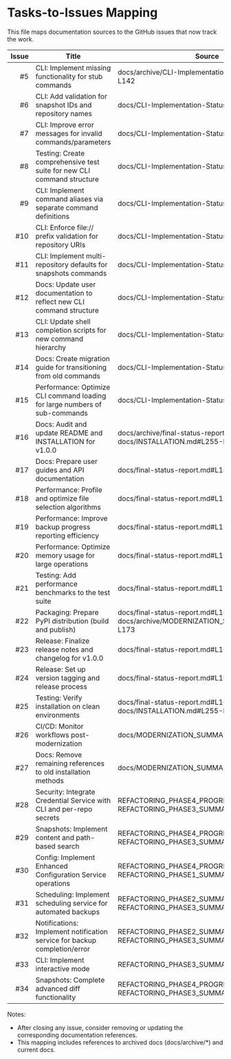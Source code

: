 # Tasks-to-Issues Mapping

This file maps documentation sources to the GitHub issues that now track the work.

| Issue | Title | Source |
|------:|-------|--------|
| #5 | CLI: Implement missing functionality for stub commands | docs/archive/CLI-Implementation-Status.md#L134-L142 |
| #6 | CLI: Add validation for snapshot IDs and repository names | docs/CLI-Implementation-Status.md#L138-L142 |
| #7 | CLI: Improve error messages for invalid commands/parameters | docs/CLI-Implementation-Status.md#L138-L142 |
| #8 | Testing: Create comprehensive test suite for new CLI command structure | docs/CLI-Implementation-Status.md#L134-L142 |
| #9 | CLI: Implement command aliases via separate command definitions | docs/CLI-Implementation-Status.md#L143-L149 |
| #10 | CLI: Enforce file:// prefix validation for repository URIs | docs/CLI-Implementation-Status.md#L145-L149 |
| #11 | CLI: Implement multi-repository defaults for snapshots commands | docs/CLI-Implementation-Status.md#L145-L149 |
| #12 | Docs: Update user documentation to reflect new CLI command structure | docs/CLI-Implementation-Status.md#L145-L149 |
| #13 | CLI: Update shell completion scripts for new command hierarchy | docs/CLI-Implementation-Status.md#L150-L155 |
| #14 | Docs: Create migration guide for transitioning from old commands | docs/CLI-Implementation-Status.md#L150-L155 |
| #15 | Performance: Optimize CLI command loading for large numbers of sub-commands | docs/CLI-Implementation-Status.md#L150-L155 |
| #16 | Docs: Audit and update README and INSTALLATION for v1.0.0 | docs/archive/final-status-report.md#L148-L152; docs/INSTALLATION.md#L255-L266 |
| #17 | Docs: Prepare user guides and API documentation | docs/final-status-report.md#L148-L152 |
| #18 | Performance: Profile and optimize file selection algorithms | docs/final-status-report.md#L153-L159 |
| #19 | Performance: Improve backup progress reporting efficiency | docs/final-status-report.md#L153-L159 |
| #20 | Performance: Optimize memory usage for large operations | docs/final-status-report.md#L153-L159 |
| #21 | Testing: Add performance benchmarks to the test suite | docs/final-status-report.md#L153-L159 |
| #22 | Packaging: Prepare PyPI distribution (build and publish) | docs/final-status-report.md#L160-L166; docs/archive/MODERNIZATION_SUMMARY.md#L167-L173 |
| #23 | Release: Finalize release notes and changelog for v1.0.0 | docs/final-status-report.md#L160-L166 |
| #24 | Release: Set up version tagging and release process | docs/final-status-report.md#L160-L166 |
| #25 | Testing: Verify installation on clean environments | docs/final-status-report.md#L160-L166; docs/INSTALLATION.md#L255-L266 |
| #26 | CI/CD: Monitor workflows post-modernization | docs/MODERNIZATION_SUMMARY.md#L167-L173 |
| #27 | Docs: Remove remaining references to old installation methods | docs/MODERNIZATION_SUMMARY.md#L167-L173 |
| #28 | Security: Integrate Credential Service with CLI and per-repo secrets | REFACTORING_PHASE4_PROGRESS.md#L89-L103; REFACTORING_PHASE3_SUMMARY.md#L190-L194 |
| #29 | Snapshots: Implement content and path-based search | REFACTORING_PHASE4_PROGRESS.md#L89-L97; REFACTORING_PHASE3_SUMMARY.md#L198-L201 |
| #30 | Config: Implement Enhanced Configuration Service operations | REFACTORING_PHASE4_PROGRESS.md#L98-L103; REFACTORING_PHASE1_SUMMARY.md#L191-L195 |
| #31 | Scheduling: Implement scheduling service for automated backups | REFACTORING_PHASE2_SUMMARY.md#L177-L181; REFACTORING_PHASE3_SUMMARY.md#L192-L193 |
| #32 | Notifications: Implement notification service for backup completion/error | REFACTORING_PHASE2_SUMMARY.md#L177-L181; REFACTORING_PHASE3_SUMMARY.md#L193-L194 |
| #33 | CLI: Implement interactive mode | REFACTORING_PHASE3_SUMMARY.md#L200-L201 |
| #34 | Snapshots: Complete advanced diff functionality | REFACTORING_PHASE4_PROGRESS.md#L147-L151; REFACTORING_PHASE3_SUMMARY.md#L198-L199 |

Notes:
- After closing any issue, consider removing or updating the corresponding documentation references.
- This mapping includes references to archived docs (docs/archive/*) and current docs.
